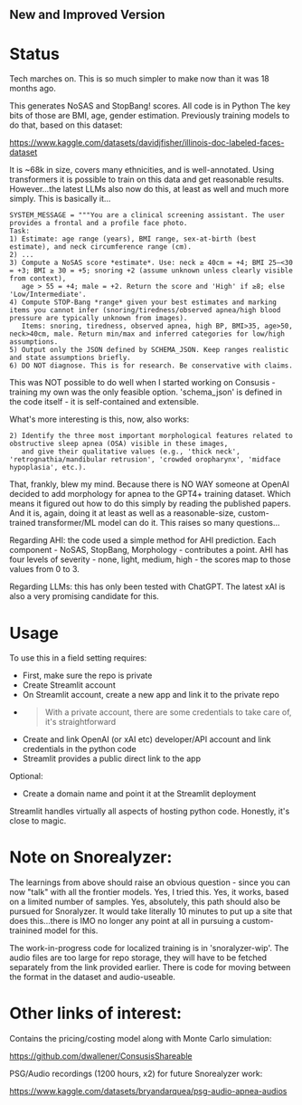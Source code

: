 ## New and Improved Version

# Status

Tech marches on. This is so much simpler to make now than it was 18 months ago.

This generates NoSAS and StopBang! scores. All code is in Python The key bits of those are BMI, age, gender estimation. Previously training models to do that, based on this dataset:

https://www.kaggle.com/datasets/davidjfisher/illinois-doc-labeled-faces-dataset

It is ~68k in size, covers many ethnicities, and is well-annotated. Using transformers it is possible to train on this data and get reasonable results. However...the latest LLMs also now do this, at least as well and much more simply. This is basically it...

```
SYSTEM_MESSAGE = """You are a clinical screening assistant. The user provides a frontal and a profile face photo.
Task:
1) Estimate: age range (years), BMI range, sex-at-birth (best estimate), and neck circumference range (cm).
2) ...
3) Compute a NoSAS score *estimate*. Use: neck ≥ 40cm = +4; BMI 25–<30 = +3; BMI ≥ 30 = +5; snoring +2 (assume unknown unless clearly visible from context),
   age > 55 = +4; male = +2. Return the score and 'High' if ≥8; else 'Low/Intermediate'.
4) Compute STOP-Bang *range* given your best estimates and marking items you cannot infer (snoring/tiredness/observed apnea/high blood pressure are typically unknown from images).
   Items: snoring, tiredness, observed apnea, high BP, BMI>35, age>50, neck>40cm, male. Return min/max and inferred categories for low/high assumptions.
5) Output only the JSON defined by SCHEMA_JSON. Keep ranges realistic and state assumptions briefly.
6) DO NOT diagnose. This is for research. Be conservative with claims.
```

This was NOT possible to do well when I started working on Consusis - training my own was the only feasible option. 'schema_json' is defined in the code itself - it is self-contained and extensible.

What's more interesting is this, now, also works:

```
2) Identify the three most important morphological features related to obstructive sleep apnea (OSA) visible in these images,
   and give their qualitative values (e.g., 'thick neck', 'retrognathia/mandibular retrusion', 'crowded oropharynx', 'midface hypoplasia', etc.).
```

That, frankly, blew my mind. Because there is NO WAY someone at OpenAI decided to add morphology for apnea to the GPT4+ training dataset. Which means it figured out how to do this simply by reading the published papers. And it is, again, doing it at least as well as a reasonable-size, custom-trained transformer/ML model can do it. This raises so many questions...

Regarding AHI: the code used a simple method for AHI prediction. Each component - NoSAS, StopBang, Morphology - contributes a point. AHI has four levels of severity - none, light, medium, high - the scores map to those values from 0 to 3. 

Regarding LLMs: this has only been tested with ChatGPT. The latest xAI is also a very promising candidate for this.

# Usage

To use this in a field setting requires:

- First, make sure the repo is private
- Create Streamlit account
- On Streamlit account, create a new app and link it to the private repo
- > With a private account, there are some credentials to take care of, it's straightforward
- Create and link OpenAI (or xAI etc) developer/API account and link credentials in the python code
- Streamlit provides a public direct link to the app

Optional:

- Create a domain name and point it at the Streamlit deployment

Streamlit handles virtually all aspects of hosting python code. Honestly, it's close to magic. 

# Note on Snorealyzer:

The learnings from above should raise an obvious question - since you can now "talk" with all the frontier models. Yes, I tried this. Yes, it works, based on a limited number of samples. Yes, absolutely, this path should also be pursued for Snoralyzer. It would take literally 10 minutes to put up a site that does this...there is IMO no longer any point at all in pursuing a custom-trainined model for this.

The work-in-progress code for localized training is in 'snoralyzer-wip'. The audio files are too large for repo storage, they will have to be fetched separately from the link provided earlier. There is code for moving between the format in the dataset and audio-useable.

# Other links of interest:

Contains the pricing/costing model along with Monte Carlo simulation:

https://github.com/dwallener/ConsusisShareable

PSG/Audio recordings (1200 hours, x2) for future Snorealyzer work:

https://www.kaggle.com/datasets/bryandarquea/psg-audio-apnea-audios







